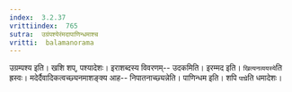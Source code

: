 ```yaml
---
index:  3.2.37
vrittiindex:  765
sutra:  उग्रंपश्येरंमदापाणिन्धमाश्च
vritti:  balamanorama 
---
```


उग्रम्पश्य इति। खशि शप्, पश्यादेशः। इराशब्दस्य विवरणम्-- उदकमिति। इरम्मद इति। `खित्यनव्ययस्ये`ति ह्रस्वः। मदेर्दैवादिकत्वच्छ्यनमाशङ्क्य आह-- निपातनाच्छ्यन्नेति। पाणिन्धम इति। शपि `पाघ्रे`ति धमादेशः। 

